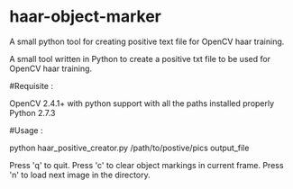 # haar-object-marker
A small python tool for creating positive text file for OpenCV haar training.

A small tool written in Python to create a positive txt file to be used for OpenCV haar training.

#Requisite :

OpenCV 2.4.1+ with python support with all the paths installed properly
Python 2.7.3

#Usage :

python haar_positive_creator.py /path/to/postive/pics output_file

Press 'q' to quit.
Press 'c' to clear object markings in current frame.
Press 'n' to load next image in the directory.
